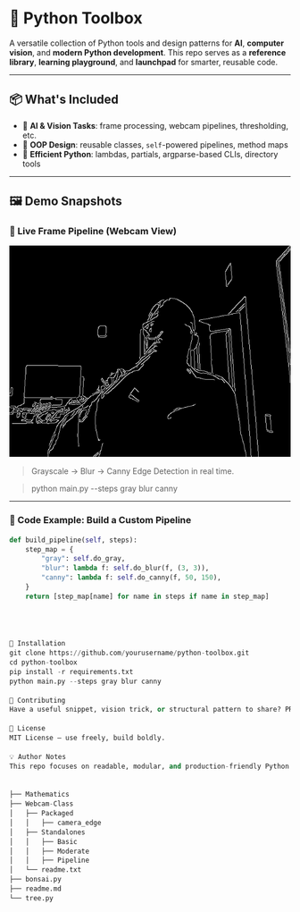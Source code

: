 # 🧰 Python Toolbox

A versatile collection of Python tools and design patterns for **AI**, **computer vision**, and **modern Python development**. This repo serves as a **reference library**, **learning playground**, and **launchpad** for smarter, reusable code.

---

## 📦 What's Included

- 🧠 **AI & Vision Tasks**: frame processing, webcam pipelines, thresholding, etc.
- 🧱 **OOP Design**: reusable classes, `self`-powered pipelines, method maps
- 🧪 **Efficient Python**: lambdas, partials, argparse-based CLIs, directory tools

---

## 🖼️ Demo Snapshots

### 🎥 Live Frame Pipeline (Webcam View)
![Webcam Processing Pipeline](images/demo_webcam_pipeline.png)

> Grayscale → Blur → Canny Edge Detection in real time.

> python main.py --steps gray blur canny

---

### 🧱 Code Example: Build a Custom Pipeline
```python
def build_pipeline(self, steps):
    step_map = {
        "gray": self.do_gray,
        "blur": lambda f: self.do_blur(f, (3, 3)),
        "canny": lambda f: self.do_canny(f, 50, 150),
    }
    return [step_map[name] for name in steps if name in step_map]




🤝 Installation
git clone https://github.com/yourusername/python-toolbox.git
cd python-toolbox
pip install -r requirements.txt
python main.py --steps gray blur canny

🤝 Contributing
Have a useful snippet, vision trick, or structural pattern to share? PRs and issues are welcome.

📜 License
MIT License — use freely, build boldly.

💡 Author Notes
This repo focuses on readable, modular, and production-friendly Python for real-world computer vision pipelines. Designed to grow with you.


├── Mathematics
├── Webcam-Class
│   ├── Packaged
│   │   ├── camera_edge
│   ├── Standalones
│   │   ├── Basic
│   │   ├── Moderate
│   │   ├── Pipeline
│   └── readme.txt
├── bonsai.py
├── readme.md
└── tree.py